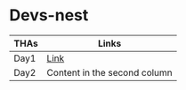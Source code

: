 # Devs-nest
THAs | Links
------------ | -------------
Day1 | [Link](http://github.com)
Day2 | Content in the second column
